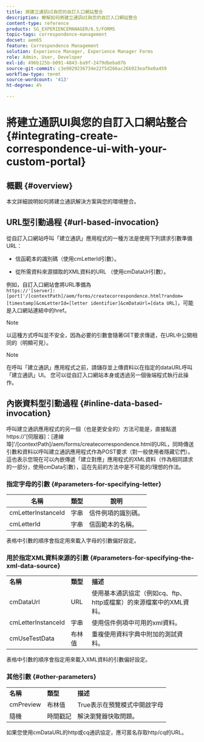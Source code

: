 ```yaml
---
title: 將建立通訊UI與您的自訂入口網站整合
description: 瞭解如何將建立通訊UI與您的自訂入口網站整合
content-type: reference
products: SG_EXPERIENCEMANAGER/6.5/FORMS
topic-tags: correspondence-management
docset: aem65
feature: Correspondence Management
solution: Experience Manager, Experience Manager Forms
role: Admin, User, Developer
exl-id: 496b125b-b091-4843-ba9f-2479dbeba07b
source-git-commit: c3e9029236734e22f5d266ac26b923eafbe0a459
workflow-type: tm+mt
source-wordcount: '413'
ht-degree: 4%

---
```


# 將建立通訊UI與您的自訂入口網站整合{#integrating-create-correspondence-ui-with-your-custom-portal}

## 概觀 {#overview}

本文詳細說明如何將建立通訊解決方案與您的環境整合。

## URL型引動過程 {#url-based-invocation}

從自訂入口網站呼叫「建立通訊」應用程式的一種方法是使用下列請求引數準備URL：

* 信函範本的識別碼（使用cmLetterId引數）。

* 從所需資料來源擷取的XML資料的URL （使用cmDataUrl引數）。

例如，自訂入口網站會將URL準備為\
`https://'[server]:[port]'/[contextPath]/aem/forms/createcorrespondence.html?random=[timestamp]&cmLetterId=[letter identifier]&cmDataUrl=[data URL]`，可能是入口網站連結中的href。

>[!NOTE]
>
>以這種方式呼叫並不安全，因為必要的引數會隨著GET要求傳遞，在URL中公開相同的（明顯可見）。

>[!NOTE]
>
>在呼叫「建立通訊」應用程式之前，請儲存並上傳資料以在指定的dataURL呼叫「建立通訊」UI。 您可以從自訂入口網站本身或透過另一個後端程式執行此操作。

## 內嵌資料型引動過程 {#inline-data-based-invocation}

呼叫建立通訊應用程式的另一個（也是更安全的）方法可能是，直接點選https://&#39;[伺服器]：[連線埠]&#39;/[contextPath]/aem/forms/createcorrespondence.html的URL，同時傳送引數和資料以呼叫建立通訊應用程式作為POST要求（對一般使用者隱藏它們）。 這也表示您現在可以內嵌傳遞「建立對應」應用程式的XML資料（作為相同請求的一部分，使用cmData引數），這在先前的方法中是不可能的/理想的作法。

### 指定字母的引數 {#parameters-for-specifying-letter}

| **名稱** | **類型** | **說明** |
|---|---|---|
| cmLetterInstanceId | 字串 | 信件例項的識別碼。 |
| cmLetterId | 字串 | 信函範本的名稱。 |

表格中引數的順序會指定用來載入字母的引數偏好設定。

### 用於指定XML資料來源的引數 {#parameters-for-specifying-the-xml-data-source}

<table>
 <tbody>
  <tr>
   <td><strong>名稱</strong></td> 
   <td><strong>類型</strong></td> 
   <td><strong>描述</strong></td> 
  </tr>
  <tr>
   <td>cmDataUrl<br /> </td> 
   <td>URL</td> 
   <td>使用基本通訊協定（例如cq、ftp、http或檔案）的來源檔案中的XML資料。<br /> </td> 
  </tr>
  <tr>
   <td>cmLetterInstanceId</td> 
   <td>字串</td> 
   <td>使用信件例項中可用的xml資料。</td> 
  </tr>
  <tr>
   <td>cmUseTestData</td> 
   <td>布林值</td> 
   <td>重複使用資料字典中附加的測試資料。</td> 
  </tr>
 </tbody>
</table>

表格中引數的順序會指定用來載入XML資料的引數偏好設定。

### 其他引數 {#other-parameters}

<table>
 <tbody>
  <tr>
   <td><strong>名稱</strong></td> 
   <td><strong>類型</strong></td> 
   <td><strong>描述</strong></td> 
  </tr>
  <tr>
   <td>cmPreview<br /> </td> 
   <td>布林值</td> 
   <td>True表示在預覽模式中開啟字母<br /> </td> 
  </tr>
  <tr>
   <td>隨機</td> 
   <td>時間戳記</td> 
   <td>解決瀏覽器快取問題。</td> 
  </tr>
 </tbody>
</table>

如果您使用cmDataURL的http或cq通訊協定，應可匿名存取http/cq的URL。
